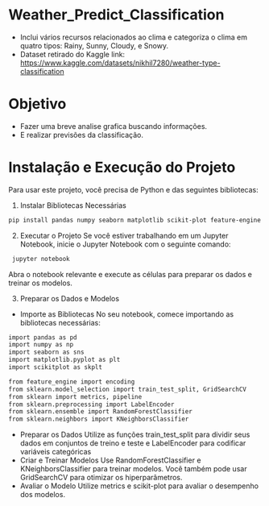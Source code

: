 # Weather_Predict_Classification
- Inclui vários recursos relacionados ao clima e categoriza o clima em quatro tipos: Rainy, Sunny, Cloudy, e Snowy.
- Dataset retirado do Kaggle link: https://www.kaggle.com/datasets/nikhil7280/weather-type-classification

# Objetivo
- Fazer uma breve analise grafica buscando informações.
- E realizar previsões da classificação.

# Instalação e Execução do Projeto
Para usar este projeto, você precisa de Python e das seguintes bibliotecas:
1. Instalar Bibliotecas Necessárias
```bash
pip install pandas numpy seaborn matplotlib scikit-plot feature-engine scikit-learn
```

2. Executar o Projeto
Se você estiver trabalhando em um Jupyter Notebook, inicie o Jupyter Notebook com o seguinte comando:
```bash
 jupyter notebook
```
Abra o notebook relevante e execute as células para preparar os dados e treinar os modelos.

3. Preparar os Dados e Modelos
- Importe as Bibliotecas
 No seu notebook, comece importando as bibliotecas necessárias:
```bash
import pandas as pd
import numpy as np
import seaborn as sns
import matplotlib.pyplot as plt
import scikitplot as skplt

from feature_engine import encoding
from sklearn.model_selection import train_test_split, GridSearchCV
from sklearn import metrics, pipeline
from sklearn.preprocessing import LabelEncoder
from sklearn.ensemble import RandomForestClassifier
from sklearn.neighbors import KNeighborsClassifier
```
- Preparar os Dados
Utilize as funções train_test_split para dividir seus dados em conjuntos de treino e teste e LabelEncoder para codificar variáveis categóricas
- Criar e Treinar Modelos
Use RandomForestClassifier e KNeighborsClassifier para treinar modelos. Você também pode usar GridSearchCV para otimizar os hiperparâmetros.
- Avaliar o Modelo
Utilize metrics e scikit-plot para avaliar o desempenho dos modelos.
